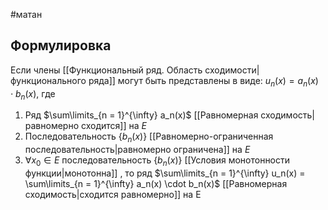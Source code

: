 #матан 
## Формулировка
Если члены [[Функциональный ряд. Область сходимости|функционального ряда]] могут быть представлены в виде: $u_n(x) = a_n(x) \cdot b_n(x)$, где
1) Ряд $\sum\limits_{n = 1}^{\infty} a_n(x)$ [[Равномерная сходимость|равномерно сходится]] на $E$
2) Последовательность $\{ b_n(x) \}$ [[Равномерно-ограниченная последовательность|равномерно ограничена]] на $E$
3) $\forall x_0 \in E$ последовательность $\{ b_n(x) \}$ [[Условия монотонности функции|монотонна]]
, то ряд $\sum\limits_{n = 1}^{\infty} u_n(x) = \sum\limits_{n = 1}^{\infty} a_n(x) \cdot b_n(x)$ [[Равномерная сходимость|сходится равномерно]] на E